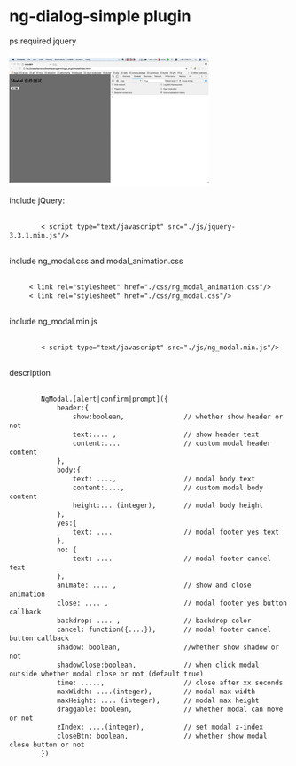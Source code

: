 # ng-dialog-simple plugin
ps:required jquery 

![image](https://github.com/xingobar/NgModal/blob/master/demo.gif)


<p>include jQuery:</p>
<pre>
    <code>
        < script type="text/javascript" src="./js/jquery-3.3.1.min.js"/>
    </code>
</pre>

<p>include ng_modal.css and modal_animation.css</p>
<pre>
  <code>
     < link rel="stylesheet" href="./css/ng_modal_animation.css"/>
     < link rel="stylesheet" href="./css/ng_modal.css"/>
  </code>
</pre>

<p>include ng_modal.min.js</p>
<pre>
    <code>
        < script type="text/javascript" src="./js/ng_modal.min.js"/>
    </code>
</pre>

<p>description</p>
<pre>
    <code>
        NgModal.[alert|confirm|prompt]({
            header:{
                show:boolean,               // whether show header or not
                text:.... ,                 // show header text
                content:....                // custom modal header content
            }, 
            body:{
                text: ....,                 // modal body text
                content:....,               // custom modal body content
                height:... (integer),       // modal body height
            },
            yes:{
                text: ....                  // modal footer yes text
            },
            no: {
                text: ....                  // modal footer cancel text
            },
            animate: .... ,                 // show and close animation
            close: .... ,                   // modal footer yes button callback
            backdrop: .... ,                // backdrop color
            cancel: function({....}),       // modal footer cancel button callback
            shadow: boolean,                //whether show shadow or not 
            shadowClose:boolean,            // when click modal outside whether modal close or not (default true)
            time: .....,                    // close after xx seconds
            maxWidth: ....(integer),        // modal max width
            maxHeight: .... (integer),      // modal max height
            draggable: boolean,             // whether modal can move or not 
            zIndex: ....(integer),          // set modal z-index
            closeBtn: boolean,              // whether show modal close button or not
        })
    </code>
</pre>
